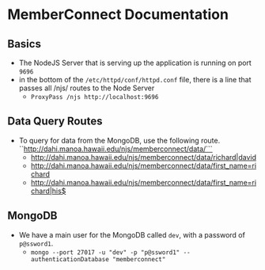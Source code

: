 
# MemberConnect Documentation

## Basics
- The NodeJS Server that is serving up the application is running on port ```9696```
- in the bottom of the ```/etc/httpd/conf/httpd.conf``` file, there is a line that passes all /njs/ routes to the Node Server
    * ```ProxyPass /njs http://localhost:9696```

## Data Query Routes
- To query for data from the MongoDB, use the following route. ``http://dahi.manoa.hawaii.edu/njs/memberconnect/data/```
   * http://dahi.manoa.hawaii.edu/njs/memberconnect/data/richard|david
   * http://dahi.manoa.hawaii.edu/njs/memberconnect/data/first_name=richard
   * http://dahi.manoa.hawaii.edu/njs/memberconnect/data/first_name=richard|his$

## MongoDB
- We have a main user for the MongoDB called ```dev```, with a password of ```p@ssword1```.
    * ```mongo --port 27017 -u "dev" -p "p@ssword1" --authenticationDatabase "memberconnect"```






